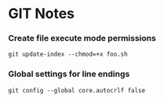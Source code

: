 # GIT Notes

### Create file execute mode permissions
```
git update-index --chmod=+x foo.sh
```

### Global settings for line endings
```
git config --global core.autocrlf false
```
